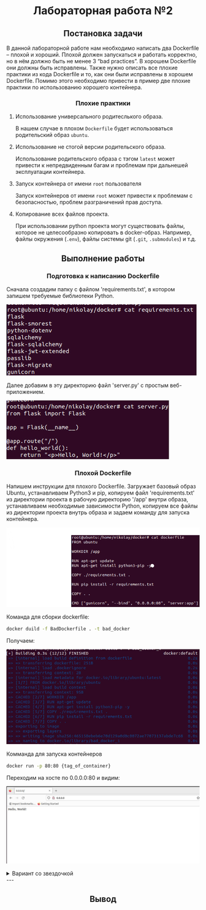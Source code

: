 <h1 align="center">Лабораторная работа №2</h1>

<h2 align="center">Постановка задачи</h2>
В данной лабораторной работе нам необходимо написать два Dockerfile – плохой и хороший. Плохой должен запускаться и работать корректно, но в нём должно быть не менее 3 “bad practices”. В хорошем Dockerfile они должны быть исправлены. Также нужно описать все плохие практики из кода Dockerfile и то, как они были исправлены в хорошем Dockerfile. Помимо этого необходимо привести в пример две плохие практики по использованию хорошего контейнера.

<h3 align="center">Плохие практики</h3>

   1. Использование универсального родитеслького образа.
      
      В нашем случае в плохом `Dockerfile` будет использоваться родительский образ `ubuntu`.

   2. Использование не стогой версии родительского образа.
      
      Использование родительского образа с тэгом `latest` может привести к непредвиденным багам и проблемам при дальнешей эксплуатации контейнера.

   3. Запуск контейнера от имени `root` пользователя
      
      Запуск контейнеров от имени `root` может привести к проблемам с безопасностью, проблем разграничений прав доступа.

   4. Копирование всех файлов проекта.

      При использовании python проекта могут существовать файлы, которое не целесообразно копировать в docker-образ.
 Например, файлы окружения (`.env`), файлы системы git (`.git`, `.submodules`) и т.д.

<h2 align="center">Выполнение работы</h2>

<h3 align="center">Подготовка к написанию Dockerfile</h3>
Сначала создадим папку с файлом 'requirements.txt', в котором запишем требуемые библиотеки Python.

![Файл 'requirements.txt'](https://github.com/NikiforovSaveliy/DevOps-ITMO/blob/main/DevOps-2/Pictures/requirements.jpg)

Далее добавим в эту директорию файл 'server.py' с простым веб-приложением.

![Файл 'server.py'](https://github.com/NikiforovSaveliy/DevOps-ITMO/blob/main/DevOps-2/Pictures/server_py.jpg)

<h3 align="center">Плохой Dockerfile</h3>

Напишем инструкции для плохого Dockerfile. Загружает базовый образ Ubuntu, устанавливаем Python3 и pip, копируем файл 'requirements.txt' из директории проекта в рабочую директорию '/app' внутри образа, устанавливаем необходимые зависимости Python, копируем все файлы из директории проекта внутрь образа и задаем команду для запуска контейнера.

![Заполенение bad Dockerfile](https://github.com/NikiforovSaveliy/DevOps-ITMO/blob/main/DevOps-2/Pictures/изображение_2023-11-01_181416451.png)

Команда для сборки dockerfile:
```bash
docker duild -f BadDockerfile . -t bad_docker
```

Получаем:

![Вывод при билде плохого dockerfile](https://github.com/NikiforovSaveliy/DevOps-ITMO/blob/main/DevOps-2/Pictures/build_docker.jpg)

Комманда для запуска контейнеров

```bash
docker run -p 80:80 {tag_of_container}
```
Переходим на хосте по 0.0.0.0:80 и видим:

![Вывод при билде плохого dockerfile](https://github.com/NikiforovSaveliy/DevOps-ITMO/blob/main/DevOps-2/Pictures/hello_world_web.jpg)

<details>
<summary> Вариант со звездочкой</summary>
   
   
   1. Установка minikube (для MacOS)

   ```bash
      brew install minikube
   ```

   2. Запуск кластера 

   ```bash
   minikube start && minikube dashboard
   ```

   3. Пуш образа в репозиторий Dockerhub
   
   ```bash
   docker push waswel/dev-ops-itmo:
   ```

</details>
---

<h2 align="center">Вывод</h2>
